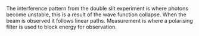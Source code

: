 The interference pattern from the double slit experiment is where photons become unstable, this is a result of the wave function collapse. When the beam is observed it follows linear paths. Measurement is where a polarising filter is used to block energy for observation.
